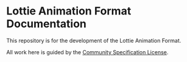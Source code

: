# Lottie Animation Format Documentation

This repository is for the development of the Lottie Animation Format.

All work here is guided by the
[Community Specification License](0._CS_Contributor_License_Agreement.md).
